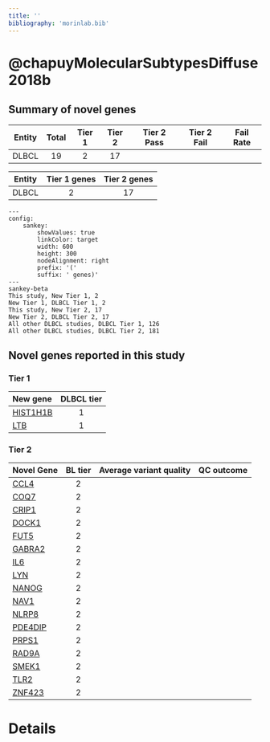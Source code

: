 ```yaml
---
title: ''
bibliography: 'morinlab.bib'
---
```


# @chapuyMolecularSubtypesDiffuse2018b
## Summary of novel genes

|Entity| Total| Tier 1| Tier 2| Tier 2 Pass| Tier 2 Fail| Fail Rate|
|:-:|:-:|:-:|:-:|:-:|:-:|:-:|
|DLBCL|19|2|17| ||  |

|Entity| Tier 1 genes| Tier 2 genes|
|:-:|:-:|:-:|
|DLBCL|2|17|


```mermaid
---
config:
    sankey:
        showValues: true
        linkColor: target
        width: 600
        height: 300
        nodeAlignment: right
        prefix: '('
        suffix: ' genes)'
---
sankey-beta
This study, New Tier 1, 2
New Tier 1, DLBCL Tier 1, 2
This study, New Tier 2, 17
New Tier 2, DLBCL Tier 2, 17
All other DLBCL studies, DLBCL Tier 1, 126
All other DLBCL studies, DLBCL Tier 2, 181
```

## Novel genes reported in this study

### Tier 1
|New gene|DLBCL tier|
|:-|:-:|
|[HIST1H1B](../HIST1H1B)|1 |
|[LTB](../LTB)|1 |

### Tier 2
|Novel Gene|BL tier|Average variant quality|QC outcome|
|:-|:-:|:-:|:-:|
|[CCL4](../CCL4)|2 |
|[COQ7](../COQ7)|2 |
|[CRIP1](../CRIP1)|2 |
|[DOCK1](../DOCK1)|2 |
|[FUT5](../FUT5)|2 |
|[GABRA2](../GABRA2)|2 |
|[IL6](../IL6)|2 |
|[LYN](../LYN)|2 |
|[NANOG](../NANOG)|2 |
|[NAV1](../NAV1)|2 |
|[NLRP8](../NLRP8)|2 |
|[PDE4DIP](../PDE4DIP)|2 |
|[PRPS1](../PRPS1)|2 |
|[RAD9A](../RAD9A)|2 |
|[SMEK1](../SMEK1)|2 |
|[TLR2](../TLR2)|2 |
|[ZNF423](../ZNF423)|2 |


# Details

